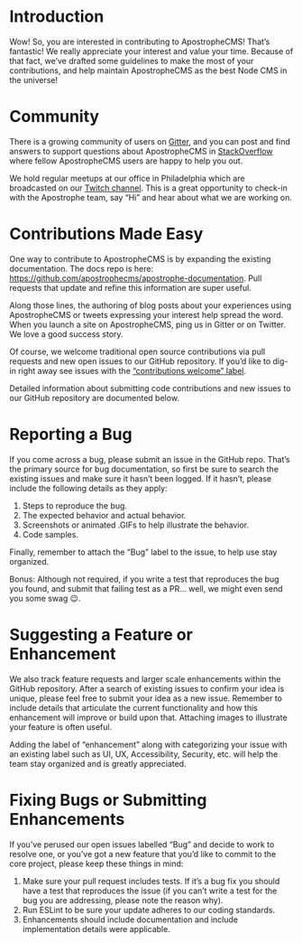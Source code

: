 # Introduction
Wow! So, you are interested in contributing to ApostropheCMS! That’s fantastic! We really appreciate your interest and value your time. Because of that fact, we’ve drafted some guidelines to make the most of your contributions, and help maintain ApostropheCMS as the best Node CMS in the universe!

# Community
There is a growing community of users on [Gitter](https://gitter.im/apostrophecms/apostrophe), and you can post and find answers to support questions about ApostropheCMS in [StackOverflow](https://stackoverflow.com/questions/tagged/apostrophe-cms) where fellow ApostropheCMS users are happy to help you out.

We hold regular meetups at our office in Philadelphia which are broadcasted on our [Twitch channel](https://www.twitch.tv/apostrophecms). This is a great opportunity to check-in with the Apostrophe team, say “Hi” and hear about what we are working on.

# Contributions Made Easy
One way to contribute to ApostropheCMS is by expanding the existing documentation. The docs repo is here: https://github.com/apostrophecms/apostrophe-documentation. Pull requests that update and refine this information are super useful.

Along those lines, the authoring of blog posts about your experiences using ApostropheCMS or tweets expressing your interest help spread the word. When you launch a site on ApostropheCMS, ping us in Gitter or on Twitter. We love a good success story.

Of course, we welcome traditional open source contributions via pull requests and new open issues to our GitHub repository. If you’d like to dig-in right away see issues with the [“contributions welcome” label](https://github.com/apostrophecms/apostrophe/issues?q=is%3Aopen+is%3Aissue+label%3A%22contributions+welcome%22).

Detailed information about submitting code contributions and new issues to our GitHub repository are documented below.

# Reporting a Bug
If you come across a bug, please submit an issue in the GitHub repo. That’s the primary source for bug documentation, so first be sure to search the existing issues and make sure it hasn’t been logged. If it hasn’t, please include the following details as they apply:

1. Steps to reproduce the bug.
2. The expected behavior and actual behavior.
3. Screenshots or animated .GIFs to help illustrate the behavior.
4. Code samples.

Finally, remember to attach the “Bug” label to the issue, to help use stay organized.

Bonus: Although not required, if you write a test that reproduces the bug you found, and submit that failing test as a PR… well, we might even send you some swag 😉.

# Suggesting a Feature or Enhancement 
We also track feature requests and larger scale enhancements within the GitHub repository. After a search of existing issues to confirm your idea is unique, please feel free to submit your idea as a new issue. Remember to include details that articulate the current functionality and how this enhancement will improve or build upon that. Attaching images to illustrate your feature is often useful.

Adding the label of “enhancement” along with categorizing your issue with an existing label such as UI, UX, Accessibility, Security, etc. will help the team stay organized and is greatly appreciated.

# Fixing Bugs or Submitting Enhancements
If you’ve perused our open issues labelled “Bug” and decide to work to resolve one, or you’ve got a new feature that you’d like to commit to the core project, please keep these things in mind:

1. Make sure your pull request includes tests. If it’s a bug fix you should have a test that reproduces the issue (if you can’t write a test for the bug you are addressing, please note the reason why).
2. Run ESLint to be sure your update adheres to our coding standards.
3. Enhancements should include documentation and include implementation details were applicable.
